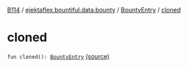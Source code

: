 [B114](../../index.md) / [ejektaflex.bountiful.data.bounty](../index.md) / [BountyEntry](index.md) / [cloned](./cloned.md)

# cloned

`fun cloned(): `[`BountyEntry`](index.md) [(source)](https://github.com/ejektaflex/Bountiful/tree/develop/src/main/kotlin/ejektaflex/bountiful/data/bounty/BountyEntry.kt#L82)